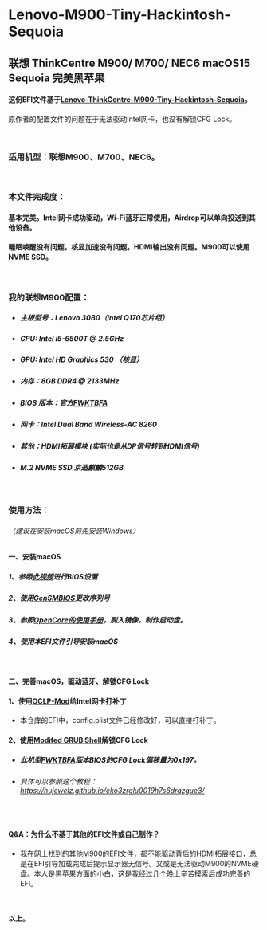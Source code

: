 # Lenovo-M900-Tiny-Hackintosh-Sequoia
## 联想 ThinkCentre M900/ M700/ NEC6 macOS15 Sequoia 完美黑苹果



#### 这份EFI文件基于[Lenovo-ThinkCentre-M900-Tiny-Hackintosh-Sequoia](https://github.com/tyl3rsleeps/Lenovo-ThinkCentre-M900-Tiny-Hackintosh-Sequoia)。
原作者的配置文件的问题在于无法驱动Intel网卡，也没有解锁CFG Lock。

<br />

### 适用机型：联想M900、M700、NEC6。

<br />

### 本文件完成度：

#### 基本完美。Intel网卡成功驱动，Wi-Fi蓝牙正常使用，Airdrop可以单向投送到其他设备。     

#### 睡眠唤醒没有问题。核显加速没有问题。HDMI输出没有问题。M900可以使用NVME SSD。
<br />

### 我的联想M900配置：

- ##### 主板型号：Lenovo 30B0（Intel Q170芯片组）
- ##### CPU: Intel i5-6500T @ 2.5GHz
- ##### GPU: Intel HD Graphics 530 （核显）
- ##### 内存：8GB DDR4 @ 2133MHz
- ##### BIOS 版本：官方[FWKTBFA](https://pcsupport.lenovo.com/us/en/products/desktops-and-all-in-ones/thinkcentre-m-series-desktops/thinkcentre-m900/downloads/ds105487-flash-bios-update-intel-b150-for-thinkcentre-m700-tiny-thinkcentre-m800-m900-m900x-tiny)
- ##### 网卡：Intel Dual Band Wireless-AC 8260
- ##### 其他：HDMI拓展模块 (实际也是从DP信号转到HDMI信号)
- ##### M.2 NVME SSD 京造麒麟512GB

<br />

### 使用方法：

###### （建议在安装macOS前先安装Windows）
#### 一、安装macOS

##### 1、参照[此视频](https://www.youtube.com/watch?v=u2KaYy_93QI)进行BIOS设置

##### 2、使用[GenSMBIOS](https://github.com/corpnewt/GenSMBIOS)更改序列号

##### 3、参照[OpenCore的使用手册](https://sumingyd.github.io/OpenCore-Install-Guide/installer-guide/)，刷入镜像，制作启动盘。

##### 4、使用本EFI文件引导安装macOS

<br />

#### 二、完善macOS，驱动蓝牙、解锁CFG Lock

#### 1、使用[OCLP-Mod](https://github.com/laobamac/OCLP-Mod/releases/tag/2.6.4)给Intel网卡打补丁

- 本仓库的EFI中，config.plist文件已经修改好，可以直接打补丁。

#### 2、使用[Modifed GRUB Shell](https://github.com/datasone/grub-mod-setup_var/releases)解锁CFG Lock

- ##### 此机型[FWKTBFA](https://pcsupport.lenovo.com/us/en/products/desktops-and-all-in-ones/thinkcentre-m-series-desktops/thinkcentre-m900/downloads/ds105487-flash-bios-update-intel-b150-for-thinkcentre-m700-tiny-thinkcentre-m800-m900-m900x-tiny)版本BIOS的CFG Lock偏移量为**0x197**。

- ###### 具体可以参照这个教程：https://hujewelz.github.io/cko3zrglu0019h7s6drqzgue3/

<br />

#### Q&A：为什么不基于其他的EFI文件或自己制作？

- 我在网上找到的其他M900的EFI文件，都不能驱动背后的HDMI拓展接口，总是在EFI引导加载完成后提示显示器无信号。又或是无法驱动M900的NVME硬盘。本人是黑苹果方面的小白，这是我经过几个晚上辛苦摸索后成功完善的EFI。

<br />

#### 以上。

